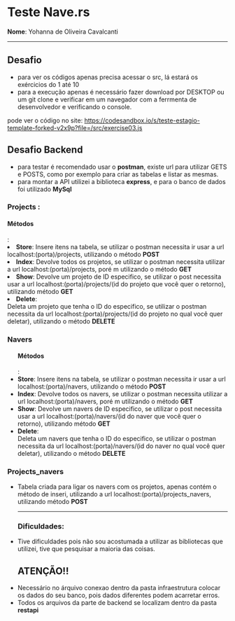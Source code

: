 <h1>Teste Nave.rs</h1>
<b>Nome</b>: Yohanna de Oliveira Cavalcanti
<hr>
<h2>Desafio</h2>
<ul>
  <li>para ver os códigos apenas precisa acessar o src, lá estará os exércicios do 1 até 10</li>
  <li>para a execução apenas é necessário fazer download por DESKTOP ou um git clone e verificar em um navegador com a ferrmenta de desenvolvedor e verificando o console.
</ul>

pode ver o código no site: https://codesandbox.io/s/teste-estagio-template-forked-v2x9p?file=/src/exercise03.js
<h2>Desafio Backend</h2>
 <ul>
   <li>para testar é recomendado usar o <b>postman</b>, existe url para utilizar GETS e POSTS, como por exemplo para criar as tabelas e listar as mesmas.</li>
   <li>para montar a API utilizei a biblioteca <b>express</b>, e para o banco de dados foi utilizado <b>MySql</b></li></ul>

<h3>Projects : </h3>
<b><h4>Métodos</h4></b>:
<li><b>Store</b>: Insere itens na tabela, se utilizar o postman necessita ir usar a url localhost:(porta)/projects, utilizando o método <b>POST</b></li>
<li><b>Index</b>: Devolve todos os projetos, se utilizar o postman necessita utilizar a url localhost:(porta)/projects, poré m utilizando o método <b>GET</b></li>
<li><b>Show</b>: Devolve um projeto de ID especifico, se utilizar o post necessita usar a url localhost:(porta)/projects/(id do projeto que você quer o retorno), utilizando método <b>GET</b></li>
<li><b>Delete</b>:</li> Deleta um projeto que tenha o ID do especifico, se utilizar o postman necessita da url localhost:(porta)/projects/(id do projeto no qual você quer deletar), utilizando o método <b>DELETE</b></li>
</ul>

<h3>Navers</h3>
<ul>
<b><h4>Métodos</h4></b>:
<li><b>Store</b>: Insere itens na tabela, se utilizar o postman necessita ir usar a url localhost:(porta)/navers, utilizando o método <b>POST</b></li>
<li><b>Index</b>: Devolve todos os navers, se utilizar o postman necessita utilizar a url localhost:(porta)/navers, poré m utilizando o método <b>GET</b></li>
<li><b>Show</b>: Devolve um navers de ID especifico, se utilizar o post necessita usar a url localhost:(porta)/navers/(id do naver que você quer o retorno), utilizando método <b>GET</b></li>
<li><b>Delete</b>:</li> Deleta um navers que tenha o ID do especifico, se utilizar o postman necessita da url localhost:(porta)/navers/(id do naver no qual você quer deletar), utilizando o método <b>DELETE</b></li>
</ul>

<h3>Projects_navers</h3>
<ul>
<li>Tabela criada para ligar os navers com os projetos, apenas contém o método de inseri, utilizando a url localhost:(porta)/projects_navers, utilizando método <b>POST</b></li>

<hr>
<h3>Dificuldades:</h3>
<li>Tive dificuldades pois não sou acostumada a utilizar as bibliotecas que utilizei, tive que pesquisar a maioria das coisas.</li>

<h2>ATENÇÃO!!</h3>
<li>Necessário no árquivo conexao dentro da pasta infraestrutura colocar os dados do seu banco, pois dados diferentes podem acarretar erros. </li>
<li>Todos os arquivos da parte de backend se localizam dentro da pasta <b>restapi</b></li>
